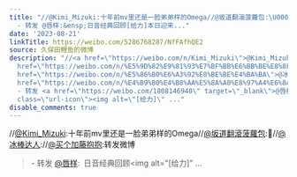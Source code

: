 ```yaml
---
title: "//@Kimi_Mizuki:十年前mv里还是一脸弟弟样的Omega//@坂道翻滾菠蘿包:\U0001F960//@冰棒达人://@买个加藤抱抱:转发微博
  - 转发 @唇样:&ensp;日音经典回顾[给力]本日迎来..."
date: '2023-08-21'
linkTitle: https://weibo.com/5286768287/NfFAfhQE2
source: 久保田鲤鱼的微博
description: "//<a href=\"https://weibo.com/n/Kimi_Mizuki\">@Kimi_Mizuki</a>:十年前mv里还是一脸弟弟样的Omega//<a
  href=\"https://weibo.com/n/%E5%9D%82%E9%81%93%E7%BF%BB%E6%BB%BE%E8%8F%A0%E8%98%BF%E5%8C%85\">@坂道翻滾菠蘿包</a>:\U0001F960//<a
  href=\"https://weibo.com/n/%E5%86%B0%E6%A3%92%E8%BE%BE%E4%BA%BA\">@冰棒达人</a>://<a
  href=\"https://weibo.com/n/%E4%B9%B0%E4%B8%AA%E5%8A%A0%E8%97%A4%E6%8A%B1%E6%8A%B1\">@买个加藤抱抱</a>:转发微博<br><blockquote>
  - 转发 <a href=\"https://weibo.com/1808146940\" target=\"_blank\">@唇样</a>: 日音经典回顾<span
  class=\"url-icon\"><img alt=\"[给力]\" ..."
disable_comments: true
---
```

//<a href="https://weibo.com/n/Kimi_Mizuki">@Kimi_Mizuki</a>:十年前mv里还是一脸弟弟样的Omega//<a href="https://weibo.com/n/%E5%9D%82%E9%81%93%E7%BF%BB%E6%BB%BE%E8%8F%A0%E8%98%BF%E5%8C%85">@坂道翻滾菠蘿包</a>:🥠//<a href="https://weibo.com/n/%E5%86%B0%E6%A3%92%E8%BE%BE%E4%BA%BA">@冰棒达人</a>://<a href="https://weibo.com/n/%E4%B9%B0%E4%B8%AA%E5%8A%A0%E8%97%A4%E6%8A%B1%E6%8A%B1">@买个加藤抱抱</a>:转发微博<br><blockquote> - 转发 <a href="https://weibo.com/1808146940" target="_blank">@唇样</a>: 日音经典回顾<span class="url-icon"><img alt="[给力]" ...